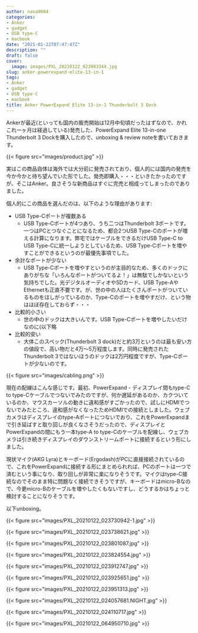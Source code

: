 ```yaml
---
author: nasa9084
categories:
- Anker
- gadget
- USB type-C
- macbook
date: "2021-01-22T07:47:47Z"
description: ""
draft: false
cover:
  image: images/PXL_20210122_023903344.jpg
slug: anker-powerexpand-elite-13-in-1
tags:
- Anker
- gadget
- USB type-C
- macbook
title: Anker PowerExpand Elite 13-in-1 Thunderbolt 3 Dock
---
```



Ankerが最近(といっても国内の販売開始は12月中旬頃だったはずなので、かれこれ一ヶ月は経過している)発売した、PowerExpand Elite 13-in-one Thunderbolt 3 Dockを購入したので、unboxing & review noteを書いておきます。

{{< figure src="images/product.jpg" >}}

実はこの商品自体は海外では大分前に発売されており、個人的には国内の発売を今か今かと待ち望んでいた形でした。発売即購入・・・といきたかったのですが、そこはAnker。良さそうな新商品はすぐに完売と相成ってしまったのでありました。

個人的にこの商品を選んだのは、以下のような理由があります:

* USB Type-Cポートが複数ある
    * USB Type-Cポートが4つあり、うち二つはThunderbolt 3ポートです。一つはPCとつなぐことになるため、都合2つUSB Type-Cのポートが増える計算になります。弊宅ではケーブルをできるだけUSB Type-C to USB Type-Cに統一しようとしているため、USB Type-Cポートを増やすことができるというのが最優先事項でした。
* 余計なポートが少ない
    * USB Type-Cポートを増やすというのが主目的なため、多くのドックにありがちな「いろんなポートがついてるよ！」は無駄でしかないという気持ちでした。光デジタルオーディオやSDカード、USB Type-AやEthernetも正直不要です。が、世の中の人はたくさんポートがついているものをほしがっているのか、Type-Cのポートを増やすだけ、という物はほぼ存在しておらず・・・
* 比較的小さい
    * 世の中のドックは大きいんです。USB Type-Cポートを増やしたいだけなのに(以下略
* 比較的安い
    * 大体このスペック(Thunderbolt 3 dock)だと約3万というのは最も安い方の値段で、高い物だと4万〜5万程度します。同時に発売されたThunderbolt 3ではないほうのドックは2万円程度ですが、Type-Cポートが少ないのです。

{{< figure src="images/cabling.png" >}}

現在の配線はこんな感じです。最初、PowerExpand - ディスプレイ間もtype-C to type-Cケーブルでつないでみたのですが、何か遅延があるのか、カクついているのか、マウスカーソルの動きに違和感がすごかったので、試しにHDMIでつないでみたところ、違和感がなくなったためHDMIでの接続としました。ウェブカメラはディスプレイのtype-Aポートにつないでおり、これをPowerExpandまで引き延ばすと取り回しが良くなさそうだったので、ディスプレイとPowerExpandの間にもう一本type-A to type-Cのケーブルを配線し、ウェブカメラは引き続きディスプレイのダウンストリームポートに接続するという形にしました。

現状マイク(AKG Lyra)とキーボード(Ergodash)がPCに直接接続されているので、これをPowerExpandに接続する形にまとめられれば、PCのポートは一つで済むという事になり、取り回しが非常に楽になりそうです。マイクはtype-C接続なのでそのまま特に問題なく接続できそうですが、キーボードはmicro-Bなので、今更micro-Bのケーブルを増やしたくもないですし、どうするかはちょっと検討することになりそうです。

以下unboxing。

{{< figure src="images/PXL_20210122_023730942-1.jpg" >}}

{{< figure src="images/PXL_20210122_023738621.jpg" >}}

{{< figure src="images/PXL_20210122_023801087.jpg" >}}

{{< figure src="images/PXL_20210122_023824554.jpg" >}}

{{< figure src="images/PXL_20210122_023912747.jpg" >}}

{{< figure src="images/PXL_20210122_023925651.jpg" >}}



{{< figure src="images/PXL_20210122_023951313.jpg" >}}

{{< figure src="images/PXL_20210122_024057681.NIGHT.jpg" >}}

{{< figure src="images/PXL_20210122_024110717.jpg" >}}

{{< figure src="images/PXL_20210122_064950710.jpg" >}}



